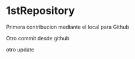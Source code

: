 # 1stRepository

Primera contribucion mediante el local para Github

Otro commit desde github

otro update
